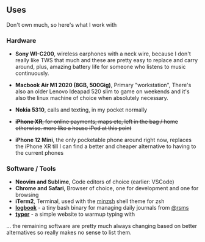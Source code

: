 ## Uses

Don't own much, so here's what I work with

### Hardware

- **Sony WI-C200**, wireless earphones with a neck wire, because I don't really
  like TWS that much and these are pretty easy to replace and carry around,
  plus, amazing battery life for someone who listens to music continuously.

- **Macbook Air M1 2020 (8GB, 500Gig)**, Primary "workstation", There's also an
  older Lenovo Ideapad 520 slim to game on weekends and it's also the linux
  machine of choice when absolutely necessary.

- **Nokia 5310**, calls and texting, in my pocket normally
- ~~**iPhone XR**, for online payments, maps etc, left in the bag / home
  otherwise. more like a house iPod at this point~~
- **iPhone 12 Mini**, the only pocketable phone around right now, replaces the iPhone XR till I can find a better and cheaper alternative to having to the current phones

### Software / Tools

- **Neovim and Sublime**, Code editors of choice (earlier: VSCode)
- **Chrome and Safari**, Browser of choice, one for development and one for
  browsing
- **iTerm2**, Terminal, used with the
  [minzsh](https://github.com/barelyhuman/minzsh) shell theme for zsh
- [**logbook**](https://github.com/rsms/rsms-utils/blob/master/bin/logbook) - a tiny bash binary for managing daily journals from [@rsms](https://github.com/rsms)
- [**typer**](https://typer.barelyhuman.dev) - a simple website to warmup typing with 

... the remaining software are pretty much always changing based on better
alternatives so really makes no sense to list them.
